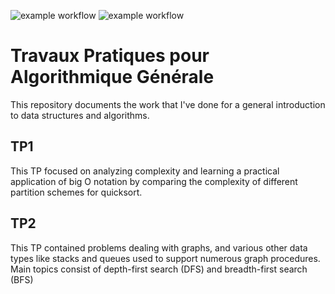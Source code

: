 ![example workflow](https://github.com/ejovo13/DSA_TP1/actions/workflows/mac.yml/badge.svg)
![example workflow](https://github.com/ejovo13/DSA_TP1/actions/workflows/ubuntu.yml/badge.svg)

# Travaux Pratiques pour Algorithmique Générale

This repository documents the work that I've done for a general introduction to data structures and algorithms.

## TP1

This TP focused on analyzing complexity and learning a practical application of big O notation by comparing the complexity of different partition schemes for quicksort.

## TP2

This TP contained problems dealing with graphs, and various other data types like stacks and queues used to support numerous graph procedures. Main topics consist of depth-first search (DFS) and breadth-first search (BFS)